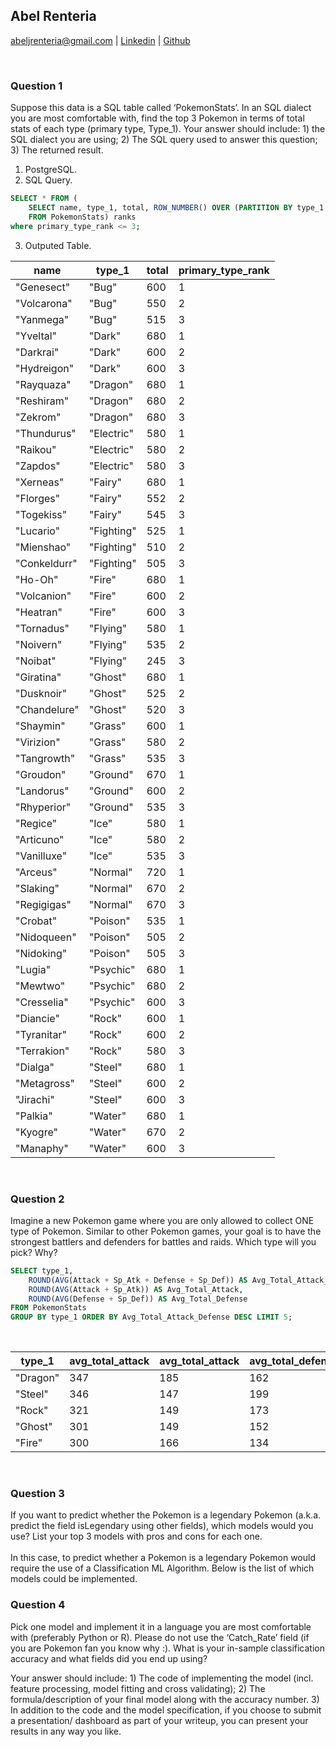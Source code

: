 ## Abel Renteria <br>
abeljrenteria@gmail.com | [Linkedin](https://linkedin.com/in/abeljrenteria) | [Github](https://github.com/abeljrenteria)

<br>

### Question 1
Suppose this data is a SQL table called ‘PokemonStats’. In an SQL dialect you are most comfortable with, find the top 3 Pokemon in terms of total stats of each type (primary type, Type_1). Your answer should include: 1) the SQL dialect you are using; 2) The SQL query used to answer this question; 3) The returned result.

1) PostgreSQL. 
2) SQL Query. 
```sql
SELECT * FROM (
	SELECT name, type_1, total, ROW_NUMBER() OVER (PARTITION BY type_1 ORDER BY total DESC) AS primary_type_rank
	FROM PokemonStats) ranks
where primary_type_rank <= 3;
```
3) Outputed Table. 

| name         | type_1     | total | primary_type_rank |
|--------------|------------|-------|-------------------|
| "Genesect"   | "Bug"      | 600   | 1                 |
| "Volcarona"  | "Bug"      | 550   | 2                 |
| "Yanmega"    | "Bug"      | 515   | 3                 |
| "Yveltal"    | "Dark"     | 680   | 1                 |
| "Darkrai"    | "Dark"     | 600   | 2                 |
| "Hydreigon"  | "Dark"     | 600   | 3                 |
| "Rayquaza"   | "Dragon"   | 680   | 1                 |
| "Reshiram"   | "Dragon"   | 680   | 2                 |
| "Zekrom"     | "Dragon"   | 680   | 3                 |
| "Thundurus"  | "Electric" | 580   | 1                 |
| "Raikou"     | "Electric" | 580   | 2                 |
| "Zapdos"     | "Electric" | 580   | 3                 |
| "Xerneas"    | "Fairy"    | 680   | 1                 |
| "Florges"    | "Fairy"    | 552   | 2                 |
| "Togekiss"   | "Fairy"    | 545   | 3                 |
| "Lucario"    | "Fighting" | 525   | 1                 |
| "Mienshao"   | "Fighting" | 510   | 2                 |
| "Conkeldurr" | "Fighting" | 505   | 3                 |
| "Ho-Oh"      | "Fire"     | 680   | 1                 |
| "Volcanion"  | "Fire"     | 600   | 2                 |
| "Heatran"    | "Fire"     | 600   | 3                 |
| "Tornadus"   | "Flying"   | 580   | 1                 |
| "Noivern"    | "Flying"   | 535   | 2                 |
| "Noibat"     | "Flying"   | 245   | 3                 |
| "Giratina"   | "Ghost"    | 680   | 1                 |
| "Dusknoir"   | "Ghost"    | 525   | 2                 |
| "Chandelure" | "Ghost"    | 520   | 3                 |
| "Shaymin"    | "Grass"    | 600   | 1                 |
| "Virizion"   | "Grass"    | 580   | 2                 |
| "Tangrowth"  | "Grass"    | 535   | 3                 |
| "Groudon"    | "Ground"   | 670   | 1                 |
| "Landorus"   | "Ground"   | 600   | 2                 |
| "Rhyperior"  | "Ground"   | 535   | 3                 |
| "Regice"     | "Ice"      | 580   | 1                 |
| "Articuno"   | "Ice"      | 580   | 2                 |
| "Vanilluxe"  | "Ice"      | 535   | 3                 |
| "Arceus"     | "Normal"   | 720   | 1                 |
| "Slaking"    | "Normal"   | 670   | 2                 |
| "Regigigas"  | "Normal"   | 670   | 3                 |
| "Crobat"     | "Poison"   | 535   | 1                 |
| "Nidoqueen"  | "Poison"   | 505   | 2                 |
| "Nidoking"   | "Poison"   | 505   | 3                 |
| "Lugia"      | "Psychic"  | 680   | 1                 |
| "Mewtwo"     | "Psychic"  | 680   | 2                 |
| "Cresselia"  | "Psychic"  | 600   | 3                 |
| "Diancie"    | "Rock"     | 600   | 1                 |
| "Tyranitar"  | "Rock"     | 600   | 2                 |
| "Terrakion"  | "Rock"     | 580   | 3                 |
| "Dialga"     | "Steel"    | 680   | 1                 |
| "Metagross"  | "Steel"    | 600   | 2                 |
| "Jirachi"    | "Steel"    | 600   | 3                 |
| "Palkia"     | "Water"    | 680   | 1                 |
| "Kyogre"     | "Water"    | 670   | 2                 |
| "Manaphy"    | "Water"    | 600   | 3                 |
<br>

### Question 2
Imagine a new Pokemon game where you are only allowed to collect ONE type of Pokemon. Similar to other Pokemon games, your goal is to have the strongest battlers and defenders for battles and raids. Which type will you pick? Why? 
<br>
```sql
SELECT type_1, 
	ROUND(AVG(Attack + Sp_Atk + Defense + Sp_Def)) AS Avg_Total_Attack_Defense, 
	ROUND(AVG(Attack + Sp_Atk)) AS Avg_Total_Attack, 
	ROUND(AVG(Defense + Sp_Def)) AS Avg_Total_Defense
FROM PokemonStats
GROUP BY type_1 ORDER BY Avg_Total_Attack_Defense DESC LIMIT 5;
```
<br>

| type_1     | avg_total_attack | avg_total_attack | avg_total_defense |
|------------|------------------|------------------|-------------------|
| "Dragon"   | 347              | 185              | 162               |
| "Steel"    | 346              | 147              | 199               |
| "Rock"     | 321              | 149              | 173               |
| "Ghost"    | 301              | 149              | 152               |
| "Fire"     | 300              | 166              | 134               |

<br>

### Question 3
If you want to predict whether the Pokemon is a legendary Pokemon (a.k.a. predict the field isLegendary using other fields), which models would you use? List your top 3 models with pros and cons for each one.
<br><br>
In this case, to predict whether a Pokemon is a legendary Pokemon would require the use of a Classification ML Algorithm. Below is the list of which models could be implemented. 


### Question 4
Pick one model and implement it in a language you are most comfortable with (preferably Python or R). Please do not use the ‘Catch_Rate’ field (if you are Pokemon fan you know why :). What is your in-sample classification accuracy and what fields did you end up using?

Your answer should include: 1) The code of implementing the model (incl. feature processing, model fitting and cross validating); 2) The formula/description of your final model along with the accuracy number. 3) In addition to the code and the model specification, if you choose to submit a presentation/ dashboard as part of your writeup, you can present your results in any way you like. 

